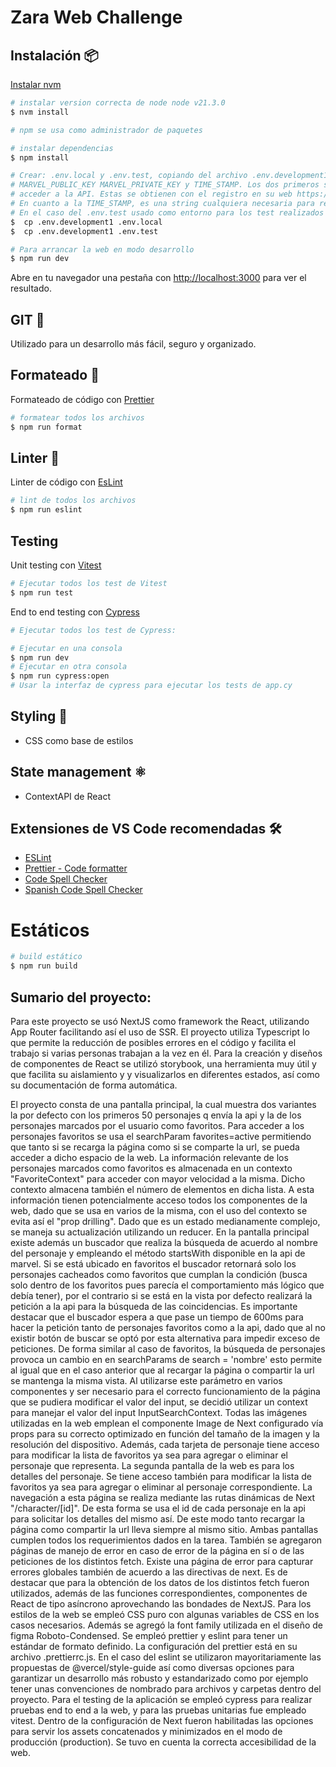 # Zara Web Challenge

## Instalación 📦

[Instalar nvm](https://github.com/nvm-sh/nvm?tab=readme-ov-file#installing-and-updating)

```bash
# instalar version correcta de node node v21.3.0
$ nvm install

# npm se usa como administrador de paquetes

# instalar dependencias
$ npm install

# Crear: .env.local y .env.test, copiando del archivo .env.development1, es necesario rellenar los siguientes campos
# MARVEL_PUBLIC_KEY MARVEL_PRIVATE_KEY y TIME_STAMP. Los dos primeros son las strings brindadas por Marvel API para
# acceder a la API. Estas se obtienen con el registro en su web https://developer.marvel.com/documentation/getting_started
# En cuanto a la TIME_STAMP, es una string cualquiera necesaria para realizar las peticiones a la API usando un hash con md5
# En el caso del .env.test usado como entorno para los test realizados con vitest, se debe utilizar NODE_ENV=test
$  cp .env.development1 .env.local
$  cp .env.development1 .env.test

# Para arrancar la web en modo desarrollo
$ npm run dev
```

Abre en tu navegador una pestaña con [http://localhost:3000](http://localhost:3000) para ver el resultado.

## GIT 🤖

Utilizado para un desarrollo más fácil, seguro y organizado.

## Formateado 📝

Formateado de código con [Prettier](https://prettier.io/)

```bash
# formatear todos los archivos
$ npm run format
```

## Linter 📝

Linter de código con [EsLint](https://eslint.org/)

```bash
# lint de todos los archivos
$ npm run eslint
```

## Testing

Unit testing con [Vitest](https://vitest.dev/)

```bash
# Ejecutar todos los test de Vitest
$ npm run test
```

End to end testing con [Cypress](https://www.cypress.io/)

```bash
# Ejecutar todos los test de Cypress:

# Ejecutar en una consola
$ npm run dev
# Ejecutar en otra consola
$ npm run cypress:open
# Usar la interfaz de cypress para ejecutar los tests de app.cy
```

## Styling 🎨

- CSS como base de estilos

## State management ⚛️

- ContextAPI de React

## Extensiones de VS Code recomendadas 🛠

- [ESLint](https://marketplace.visualstudio.com/items?itemName=dbaeumer.vscode-eslint)
- [Prettier - Code formatter](https://marketplace.visualstudio.com/items?itemName=esbenp.prettier-vscode)
- [Code Spell Checker](https://marketplace.visualstudio.com/items?itemName=streetsidesoftware.code-spell-checker)
- [Spanish Code Spell Checker](https://marketplace.visualstudio.com/items?itemName=streetsidesoftware.code-spell-checker-spanish)

# Estáticos

```bash
# build estático
$ npm run build

```

## Sumario del proyecto:

Para este proyecto se usó NextJS como framework the React, utilizando App Router facilitando así el uso de SSR.
El proyecto utiliza Typescript lo que permite la reducción de posibles errores en el código y facilita el trabajo si varias personas trabajan a la vez en él.
Para la creación y diseños de componentes de React se utilizó storybook, una herramienta muy útil y que facilita su aislamiento y y visualizarlos en diferentes estados, así como su documentación de forma automática.

El proyecto consta de una pantalla principal, la cual muestra dos variantes la por defecto con los primeros 50 personajes q envía la api y la de los personajes marcados por el usuario como favoritos.
Para acceder a los personajes favoritos se usa el searchParam favorites=active permitiendo que tanto si se recarga la página como
si se comparte la url, se pueda acceder a dicho espacio de la web. La información relevante de los personajes marcados como favoritos es almacenada en un contexto "FavoriteContext" para acceder con mayor velocidad a la misma. Dicho contexto almacena
también el número de elementos en dicha lista. A esta información tienen potencialmente acceso todos los componentes de la web, dado que se usa en varios de la misma, con el uso del contexto se evita así el "prop drilling". Dado que es un estado medianamente complejo, se maneja su actualización utilizando un reducer.
En la pantalla principal existe además un buscador que realiza la búsqueda de acuerdo al nombre del personaje y empleando el método startsWith disponible en la api de marvel. Si se está ubicado en favoritos el buscador retornará solo los personajes
cacheados como favoritos que cumplan la condición (busca solo dentro de los favoritos pues parecía el comportamiento más lógico que debía tener), por el contrario si se está en la vista por defecto realizará la petición a la api para la búsqueda de las coincidencias.
Es importante destacar que el buscador espera a que pase un tiempo de 600ms para hacer la petición tanto de personajes favoritos como a la api, dado que al no existir botón de buscar se optó por esta alternativa para impedir exceso de peticiones.
De forma similar al caso de favoritos, la búsqueda de personajes provoca un cambio en en searchParams de search = 'nombre'
esto permite al igual que en el caso anterior que al recargar la página o compartir la url se mantenga la misma vista.
Al utilizarse este parámetro en varios componentes y ser necesario para el correcto funcionamiento de la página que se pudiera
modificar el valor del input, se decidió utilizar un context para manejar el valor del input InputSearchContext.
Todas las imágenes utilizadas en la web emplean el componente Image de Next configurado vía props para su correcto optimizado en función del tamaño de la imagen y la resolución del dispositivo. Además, cada tarjeta de personaje tiene acceso para modificar la lista de favoritos ya sea para agregar o eliminar el personaje que representa.
La segunda pantalla de la web es para los detalles del personaje. Se tiene acceso también para modificar la lista de favoritos ya sea para agregar o eliminar al personaje correspondiente. La navegación a esta página se realiza mediante las rutas dinámicas de Next "/character/[id]". De esta forma se usa el id de cada personaje en la api para solicitar los detalles del mismo así. De este modo tanto recargar la página como compartir la url lleva siempre al mismo sitio.
Ambas pantallas cumplen todos los requerimientos dados en la tarea.
También se agregaron páginas de manejo de error en caso de error de la página en sí o de las peticiones de los distintos fetch. Existe una página de error para capturar errores globales también de acuerdo a las directivas de next. Es de destacar que para la obtención de los datos de los distintos fetch fueron utilizados, además de las funciones correspondientes, componentes de React de tipo asíncrono aprovechando las bondades de NextJS.
Para los estilos de la web se empleó CSS puro con algunas variables de CSS en los casos necesarios. Además se agregó la font family utilizada en el diseño de figma Roboto-Condensed.
Se empleó prettier y eslint para tener un estándar de formato definido. La configuración del prettier está en su archivo
.prettierrc.js. En el caso del eslint se utilizaron mayoritariamente las propuestas de @vercel/style-guide así como diversas opciones para garantizar un desarrollo más robusto y estandarizado como por ejemplo tener unas convenciones de nombrado para archivos y carpetas dentro del proyecto.
Para el testing de la aplicación se empleó cypress para realizar pruebas end to end a la web, y para las pruebas unitarias fue empleado vitest.
Dentro de la configuración de Next fueron habilitadas las opciones para servir los assets concatenados y minimizados en el modo de producción (production).
Se tuvo en cuenta la correcta accesibilidad de la web.
